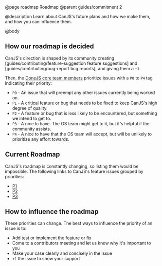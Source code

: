 @page roadmap Roadmap
@parent guides/commitment 2

@description Learn about CanJS's future plans and how we make them, and how you can influence them.

@body

## How our roadmap is decided

CanJS's direction is shaped by its community creating [guides/contributing/feature-suggestion feature suggestions] and [guides/contributing/bug-report bug reports],
and giving them a `+1`.

Then, the [DoneJS core team members](http://donejs.com/About.html#section=section_Team) prioritize
issues with a `P0` to `P4` tag indicating their priority:

- `P0` - An issue that will preempt any other issues currently being worked on.
- `P1` - A critical feature or bug that needs to be fixed to keep CanJS's high degree of quality.
- `P2` - A feature or bug that is less likely to be encountered, but something we intend to get to.
- `P3` - A nice to have. The OS team might get to it, but it's helpful if the community assists.
- `P4` - A nice to have that the OS team will accept, but will be unlikely to prioritize any effort towards.




## Current Roadmap

CanJS's roadmap is constantly changing, so listing them would be impossible.
The following links to CanJS's feature issues grouped by priorities:

 - [P1 ](https://github.com/search?q=org%3Acanjs+label%3Aenhancement+label%3AP1&ref=searchresults&state=open&type=Issues)
 - [P2 ](https://github.com/search?q=org%3Acanjs+label%3Aenhancement+label%3AP2&ref=searchresults&state=open&type=Issues)
 - [P3 ](https://github.com/search?q=org%3Acanjs+label%3Aenhancement+label%3AP3&ref=searchresults&state=open&type=Issues)


## How to influence the roadmap


These priorities can change.  The best ways to influence the priority of an issue is to:

 - Add test or implement the feature or fix
 - Come to a contributors meeting and let us know why it's important to you
 - Make your case clearly and concisely in the issue
 - `+1` the issue to show your support
